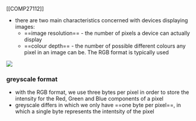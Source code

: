 [[COMP27112]]

- there are two main characteristics concerned with devices displaying images:
	- ==image resolution== - the number of pixels a device can actually display
	- ==colour depth== - the number of possible different colours any pixel in an image can be. The RGB format is typically used 

![](https://i.imgur.com/g9A7Xye.png)

### greyscale format
- with the RGB format, we use three bytes per pixel in order to store the intensity for the Red, Green and Blue components of a pixel
- greyscale differs in which we only have ==one byte per pixel==, in which a single byte represents the intentsity of the pixel